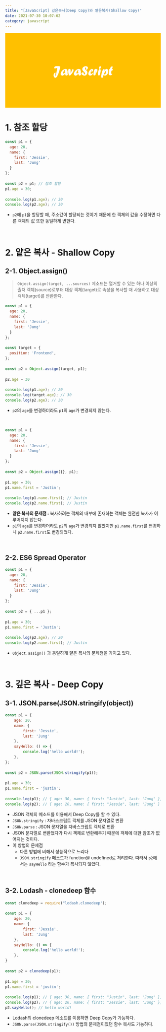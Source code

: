 ```yaml
---
title: "[JavaScript] 깊은복사(Deep Copy)와 얕은복사(Shallow Copy)"
date: 2021-07-30 10:07:62
category: javascript
---
```


![](images/javascript.png)

# 1. 참조 할당

```jsx
const p1 = {
  age: 20,
  name: {
    first: 'Jessie',
    last: 'Jung'
  }
};

const p2 = p1; // 참조 할당
p1.age = 30;

console.log(p1.age); // 30
console.log(p2.age); // 30
```

- `p2`에 `p1`을 할당할 때, 주소값이 할당되는 것이기 때문에 한 객체의 값을 수정하면 다른 객체의 값 또한 동일하게 변한다.

<br />

# 2. 얕은 복사 - Shallow Copy

## 2-1. Object.assign()

> `Object.assign(target, ...sources)` 메소드는 열거할 수 있는 하나 이상의 출처 객체(source)로부터 대상 객체(target)로 속성을 복사할 때 사용하고 대상 객체(target)를 반환한다.

```jsx
const p1 = {
  age: 20,
  name: {
    first: 'Jessie',
    last: 'Jung'
  }
};

const target = {
  position: 'Frontend',
};

const p2 = Object.assign(target, p1);

p2.age = 30

console.log(p1.age); // 20
console.log(target.age); // 30
console.log(p2.age); // 30
```

- `p2`의 `age`를 변경하더라도 `p1`의 `age`가 변경되지 않는다.

<br />

```jsx
const p1 = {
  age: 20,
  name: {
    first: 'Jessie',
    last: 'Jung'
  }
};

const p2 = Object.assign({}, p1);

p1.age = 30;
p1.name.first = 'Justin';

console.log(p1.name.first); // Justin
console.log(p2.name.first); // Justin
```

- **얕은 복사의 문제점 :** 복사하려는 객체의 내부에 존재하는 객체는 완전한 복사가 이루어지지 않는다.
- `p1`의 `age`를 변경하더라도 `p2`의 `age`가 변경되지 않았지만 `p1.name.first`를 변경하니 `p2.name.first`도 변경되었다.

<br />

## 2-2. ES6 Spread Operator

```jsx
const p1 = {
  age: 20,
  name: {
    first: 'Jessie',
    last: 'Jung'
  }
};

const p2 = { ...p1 };

p1.age = 30;
p1.name.first = 'Justin';

console.log(p2.age); // 20
console.log(p2.name.first); // Justin
```

- `Object.assign()` 과 동일하게 얕은 복사의 문제점을 가지고 있다.

<br />

# 3. 깊은 복사 - Deep Copy

## 3-1. JSON.parse(JSON.stringify(object))

```jsx
const p1 = {
	age: 20,
	name: {
		first: 'Jessie',
		last: 'Jung'
	},
	sayHello: () => {
		console.log('hello world!');
	},
};

const p2 = JSON.parse(JSON.stringify(p1));

p1.age = 30;
p1.name.first = 'justin';

console.log(p1); // { age: 30, name: { first: "Justin", last: "Jung" }, sayHello: f };
console.log(p2); // { age: 20, name: { first: "Jessie", last: "Jung" } };
```

- JSON 객체의 메소드를 이용해서 Deep Copy를 할 수 있다.
- `JSON.stringify` : 자바스크립트 객체를 JSON 문자열로 변환
- `JSON.parse` : JSON 문자열을 자바스크립트 객체로 변환
- JSON 문자열로 변환했다가 다시 객체로 변환해주기 때문에 객체에 대한 참조가 없어지는 것이다.
- 이 방법의 문제점
    - 다른 방법에 비해서 성능적으로 느리다
    - `JSON.stringify` 메소드가 function을 undefined로 처리한다. 따라서 `p2`에서는 `sayHello` 라는 함수가 복사되지 않았다.

<br />

## 3-2. Lodash - clonedeep 함수

```jsx
const clonedeep = require("lodash.clonedeep");

const p1 = {
	age: 20,
	name: {
		first: 'Jessie',
		last: 'Jung'
	},
	sayHello: () => {
		console.log('hello world!');
	},
}

const p2 = clonedeep(p1);

p1.age = 30;
p1.name.first = 'justin';

console.log(p1); // { age: 30, name: { first: "Justin", last: "Jung" }, sayHello: f };
console.log(p2); // { age: 20, name: { first: "Jessie", last: "Jung" }, sayHello: f };
p2.sayHello(); // hello world!
```

- Lodash의 clonedeep 메소드를 이용하면 Deep Copy가 가능하다.
- `JSON.parse(JSON.stringify())` 방법의 문제점이였던 함수 복사도 가능하다.